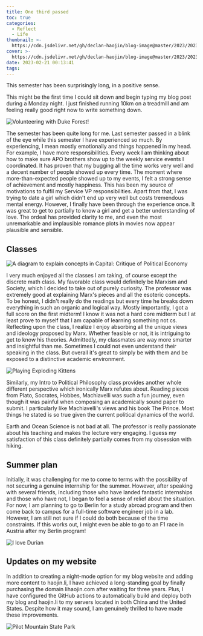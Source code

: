 ```yaml
---
title: One third passed
toc: true
categories:
  - Reflect
  - Life
thumbnail: >-
  https://cdn.jsdelivr.net/gh/declan-haojin/blog-image@master/2023/202302210023334.png
cover: >-
  https://cdn.jsdelivr.net/gh/declan-haojin/blog-image@master/2023/202302210023334.png
date: 2023-02-21 00:13:41
tags:
---
```


This semester has been surprisingly long, in a positive sense.

<!--more-->

This might be the first time I could sit down and begin typing my blog post during a Monday night. I just finished running 10km on a treadmill and am feeling really good right now to write something down.

![Volunteering with Duke Forest!](https://cdn.jsdelivr.net/gh/declan-haojin/blog-image@master/2023/202302210058617.png)

The semester has been quite long for me. Last semester passed in a blink of the eye while this semester I have experienced so much. By experiencing, I mean mostly emotionally and things happened in my head. For example, I have more responsibilities. Every week I am thinking about how to make sure APO brothers show up to the weekly service events I coordinated. It has proven that my bugging all the time works very well and a decent number of people showed up every time. The moment where more-than-expected people showed up to my events, I felt a strong sense of achievement and mostly happiness. This has been my source of motivations to fulfil my Service VP responsibilities. Apart from that, I was trying to date a girl which didn't end up very well but costs tremendous mental energy. However, I finally have been through the experience once. It was great to get to partially to know a girl and get a better understanding of love. The ordeal has provided clarity to me, and even the most unremarkable and implausible romance plots in movies now appear plausible and sensible.


## Classes

![A diagram to explain concepts in Capital: Critique of Political Economy](https://cdn.jsdelivr.net/gh/declan-haojin/blog-image@master/2023/202302210101257.png)


I very much enjoyed all the classes I am taking, of course except the discrete math class. My favorable class would definitely be Marxism and Society, which I decided to take out of purely curiosity. The professor was extremely good at explaining Marx's pieces and all the esoteric concepts. To be honest, I didn't really do the readings but every time he breaks down everything in such an organic and logical way. Mostly importantly, I got a full score on the first midterm! I know it was not a hard core midterm but I at least prove to myself that I am capable of learning something not cs. Reflecting upon the class, I realize I enjoy absorbing all the unique views and ideology proposed by Marx. Whether feasible or not, it is intriguing to get to know his theories. Admittedly, my classmates are way more smarter and insightful than me. Sometimes I could not even understand their speaking in the class. But overall it's great to simply be with them and be exposed to a distinctive academic environment.

![Playing Exploding Kittens](https://cdn.jsdelivr.net/gh/declan-haojin/blog-image@master/2023/202302210059911.png)

Similarly, my Intro to Political Philosophy class provides another whole different perspective which ironically Marx refutes about. Reading pieces from Plato, Socrates, Hobbes, Machiavelli was such a fun journey, even though it was painful when composing an academically sound paper to submit. I particularly like Machiavelli's views and his book The Prince. Most things he stated is so true given the current political dynamics of the world.

Earth and Ocean Science is not bad at all. The professor is really passionate about his teaching and makes the lecture very engaging. I guess my satisfaction of this class definitely partially comes from my obsession with hiking.

## Summer plan

Initially, it was challenging for me to come to terms with the possibility of not securing a genuine internship for the summer. However, after speaking with several friends, including those who have landed fantastic internships and those who have not, I began to feel a sense of relief about the situation. For now, I am planning to go to Berlin for a study abroad program and then come back to campus for a full-time software engineer job in a lab. However, I am still not sure if I could do both because of the time constraints. If this works out, I might even be able to go to an F1 race in Austria after my Berlin program!


![I love Durian](https://cdn.jsdelivr.net/gh/declan-haojin/blog-image@master/2023/202302210104996.png)


## Updates on my website

In addition to creating a night-mode option for my blog website and adding more content to haojin.li, I have achieved a long-standing goal by finally purchasing the domain lihaojin.com after waiting for three years. Plus, I have configured the GitHub actions to automatically build and deploy both my blog and haojin.li to my servers located in both China and the United States. Despite how it may sound, I am genuinely thrilled to have made these improvements.

![Pilot Mountain State Park](https://cdn.jsdelivr.net/gh/declan-haojin/blog-image@master/2023/202302210103709.png)

